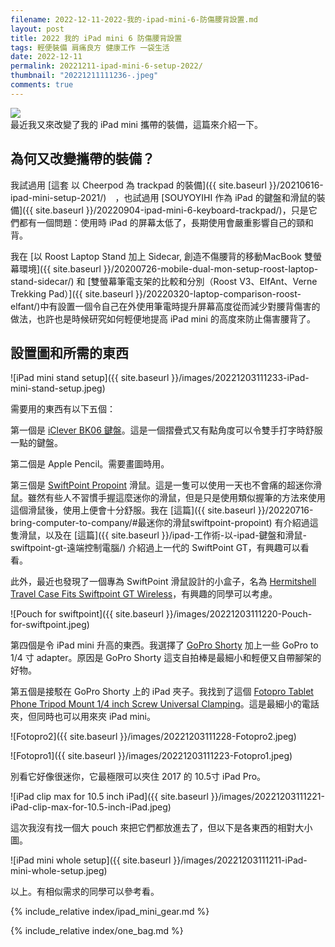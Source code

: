 ```yaml
---
filename: 2022-12-11-2022-我的-ipad-mini-6-防傷腰背設置.md
layout: post
title: 2022 我的 iPad mini 6 防傷腰背設置
tags: 輕便裝備 肩痛良方 健康工作 一袋生活
date: 2022-12-11
permalink: 20221211-ipad-mini-6-setup-2022/
thumbnail: "20221211111236-.jpeg"
comments: true
---
```


![](https://roulesophy.github.io/images/20221211111236-.jpeg)  
最近我又來改變了我的 iPad mini 攜帶的裝備，這篇來介紹一下。

## 為何又改變攜帶的裝備？

我試過用 [這套 以 Cheerpod 為 trackpad 的裝備]({{ site.baseurl }}/20210616-ipad-mini-setup-2021/)　，也試過用 [SOUYOYIHI 作為 iPad 的鍵盤和滑鼠的裝備]({{ site.baseurl }}/20220904-ipad-mini-6-keyboard-trackpad/)，只是它們都有一個問題：使用時 iPad 的屏幕太低了，長期使用會嚴重影響自己的頸和背。

我在 [以 Roost Laptop Stand 加上 Sidecar, 創造不傷腰背的移動MacBook 雙螢幕環境]({{ site.baseurl }}/20200726-mobile-dual-mon-setup-roost-laptop-stand-sidecar/) 和 [雙螢幕筆電支架的比較和分別（Roost V3、ElfAnt、Verne Trekking Pad）]({{ site.baseurl }}/20220320-laptop-comparison-roost-elfant/)中有設置一個令自己在外使用筆電時提升屏幕高度從而減少對腰背傷害的做法，也許也是時候研究如何輕便地提高 iPad mini 的高度來防止傷害腰背了。


## 設置圖和所需的東西

![iPad mini stand setup]({{ site.baseurl }}/images/20221203111233-iPad-mini-stand-setup.jpeg)

需要用的東西有以下五個：

第一個是 [iClever BK06 鍵盤](https://amzn.to/3Utw9PN)。這是一個摺疊式又有點角度可以令雙手打字時舒服一點的鍵盤。

第二個是 Apple Pencil。需要畫圖時用。

第三個是 [SwiftPoint Propoint](https://amzn.to/3Fm8UCX) 滑鼠。這是一隻可以使用一天也不會痛的超迷你滑鼠。雖然有些人不習慣手握這麼迷你的滑鼠，但是只是使用類似握筆的方法來使用這個滑鼠後，使用上便會十分舒服。我在 [這篇]({{ site.baseurl }}/20220716-bring-computer-to-company/#最迷你的滑鼠swiftpoint-propoint) 有介紹過這隻滑鼠，以及在 [這篇]({{ site.baseurl }}/ipad-工作術-以-ipad-鍵盤和滑鼠-swiftpoint-gt-遠端控制電腦/) 介紹過上一代的 SwiftPoint GT，有興趣可以看看。

此外，最近也發現了一個專為 SwiftPoint 滑鼠設計的小盒子，名為 [Hermitshell Travel Case Fits Swiftpoint GT Wireless](https://amzn.to/3iCjs88)，有興趣的同學可以考慮。

![Pouch for swiftpoint]({{ site.baseurl }}/images/20221203111220-Pouch-for-swiftpoint.jpeg)

第四個是令 iPad mini 升高的東西。我選擇了 [GoPro Shorty](https://gopro.com/en/us/shop/mounts-accessories/shorty/AFTTM-001.html) 加上一些 GoPro to 1/4 寸 adapter。原因是 GoPro Shorty 這支自拍棒是最細小和輕便又自帶腳架的好物。

第五個是接駁在 GoPro Shorty 上的 iPad 夾子。我找到了這個 [Fotopro Tablet Phone Tripod Mount 1/4 inch Screw Universal Clamping](https://amzn.to/3uoD5TA)。這是最細小的電話夾，但同時也可以用來夾 iPad mini。

![Fotopro2]({{ site.baseurl }}/images/20221203111228-Fotopro2.jpeg)

![Fotopro1]({{ site.baseurl }}/images/20221203111223-Fotopro1.jpeg)

別看它好像很迷你，它最極限可以夾住 2017 的 10.5寸 iPad Pro。

![iPad clip max for 10.5 inch iPad]({{ site.baseurl }}/images/20221203111221-iPad-clip-max-for-10.5-inch-iPad.jpeg)

這次我沒有找一個大 pouch 來把它們都放進去了，但以下是各東西的相對大小圖。

![iPad mini whole setup]({{ site.baseurl }}/images/20221203111211-iPad-mini-whole-setup.jpeg)

以上。有相似需求的同學可以參考看。

{% include_relative index/ipad_mini_gear.md %}

{% include_relative index/one_bag.md %}

<!-- - [2022 我的 iPad mini 6 防傷腰背設置]({{ site.baseurl }}/20221211-ipad-mini-6-setup-2022/) -->
